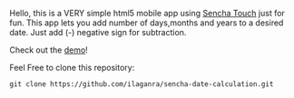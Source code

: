 Hello, this is a VERY simple  html5 mobile app using [Sencha Touch][0] just for fun.
This app lets you add number of days,months and years to a desired date.
Just add (-) negative sign for subtraction.

Check out the [demo][]!


Feel Free to clone this repository:

	git clone https://github.com/ilaganra/sencha-date-calculation.git
	
[0]: http://sencha.com/products/touch/
[demo]:http://ilaganra.github.io/DateApp/